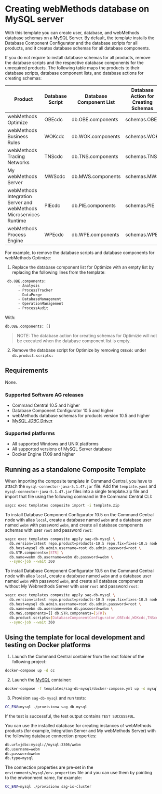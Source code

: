 <!--
 Copyright (c) 2011-2019 Software AG, Darmstadt, Germany and/or Software AG USA Inc.,
 Reston, VA, USA, and/or its subsidiaries and/or its affiliates and/or their licensors.

 SPDX-License-Identifier: Apache-2.0

   Licensed under the Apache License, Version 2.0 (the "License");
   you may not use this file except in compliance with the License.
   You may obtain a copy of the License at

       http://www.apache.org/licenses/LICENSE-2.0

   Unless required by applicable law or agreed to in writing, software
   distributed under the License is distributed on an "AS IS" BASIS,
   WITHOUT WARRANTIES OR CONDITIONS OF ANY KIND, either express or implied.
   See the License for the specific language governing permissions and
   limitations under the License.
-->

# Creating webMethods database on MySQL server

With this template you can create user, database, and webMethods database schemas on a MySQL Server. By default, the template installs the Database Component Configurator and the database scripts for all products, and it creates database schemas for all database components.

If you do not require to install database schemas for all products, remove the database scripts and the respective database components for the unrequired products. The following table maps the products to their database scripts, database component lists, and database actions for creating schemas:

Product | Database Script | Database Component List | Database Action for Creating Schemas
--------------------|----------|---------------------|------------------
webMethods Optimize  | OBEcdc  |  db.OBE.components | schemas.OBE
webMethods Business Rules | WOKcdc|  db.WOK.components | schemas.WOK
webMethods Trading Networks | TNScdc  |  db.TNS.components | schemas.TNS
My webMethods Server | MWScdc| db.MWS.components | schemas.MWS
webMethods Integration Server and webMethods Microservices Runtime | PIEcdc | db.PIE.components | schemas.PIE
webMethods Process Engine | WPEcdc| db.WPE.components | schemas.WPE

For example, to remove the database scripts and database components for webMethods Optimize:
1. Replace the database component list for Optimize with an empty list by replacing the following lines from the template:
```bash
 db.OBE.components: 
      - Analysis
      - ProcessTracker
      - DataPurge
      - DatabaseManagement
      - OperationManagement
      - ProcessAudit
```
With:
```bash
db.OBE.components: []
```
>NOTE: The database action for creating schemas for Optimizie will not be executed when the database component list is empty.
2. Remove the database script for Optimize by removing `OBEcdc` under `db.product.scripts:`

## Requirements

None.

### Supported Software AG releases

* Command Central 10.5 and higher
* Database Component Configurator 10.5 and higher
* webMethods database schemas for products version 10.5 and higher
* [MySQL JDBC Driver](https://dev.mysql.com/get/Downloads/Connector-J/mysql-connector-java-5.1.47.zip)

### Supported platforms

* All supported Windows and UNIX platforms
* All supported versions of MySQL Server database
* Docker Engine 17.09 and higher

## Running as a standalone Composite Template

When importing the composite template in Command Central, you have to attach the `mysql-connector-java-5.1.47.jar` file. Add the `template.yaml` and `mysql-connector-java-5.1.47.jar` files into a single template.zip file and import that file using the following command in the Command Central CLI:

```bash
sagcc exec templates composite import -i template.zip
```

To install Database Component Configurator 10.5 on the Command Central node with alias `local`, create a database named `webm` and a database user named `webm` with password `webm`, and create all database components schemas with user `root` and password `root`:

```bash
sagcc exec templates composite apply sag-db-mysql \
  db.version=latest repo.product=products-10.5 repo.fix=fixes-10.5 nodes=local \
  db.host=mysql db.admin.username=root db.admin.password=root \
  db.STR.components=[STR] \
  db.name=webm db.username=webm db.password=webm \
  --sync-job --wait 360
```


To install Database Component Configurator 10.5 on the Command Central node with alias `local`, create a database named `webm` and a database user named `webm` with password `webm`, and create all database components without My Webmethods Server  with user `root` and password `root`:

```bash
sagcc exec templates composite apply sag-db-mysql \
  db.version=latest repo.product=products-10.5 repo.fix=fixes-10.5 nodes=local \
  db.host=mysql db.admin.username=root db.admin.password=root \
  db.name=webm db.username=webm db.password=webm \
  db.MWS.components=[] db.STR.components=[STR]\
  db.product.scripts=[DatabaseComponentConfigurator,OBEcdc,WOKcdc,TNScdc,MWScdc,PIEcdc,WPEcdc] \
  --sync-job --wait 360
```

## Using the template for local development and testing on Docker platforms

1. Launch the Command Central container from the root folder of the following project:
```bash
docker-compose up -d cc
```

2. Launch the [MySQL](https://hub.docker.com/_/mysql/) container:
```bash
docker-compose -f templates/sag-db-mysql/docker-compose.yml up -d mysql
```

3. Provision `sag-db-mysql` and run tests:
```bash
CC_ENV=mysql ./provisionw sag-db-mysql
```
If the test is successful, the test output contains `TEST SUCCESSFUL`.

You can use the installed database for creating instances of webMethods products (for example, Integration Server and My webMethods Server) with the following database connection properties:

```bash
db.url=jdbc:mysql://mysql:3306/webm
db.username=webm
db.password=webm
db.type=mysql
```

The connection properties are pre-set in the `environments/mysql/env.properties` file and you can use them by pointing to the environment name, for example:

```bash
CC_ENV=mysql ./provisionw sag-is-cluster
```

